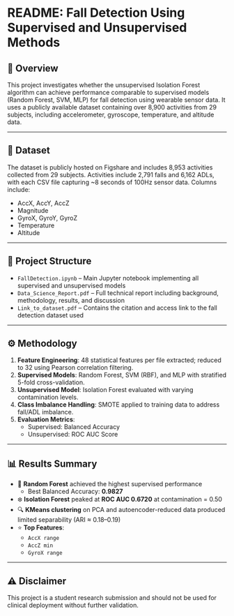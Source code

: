 # README: Fall Detection Using Supervised and Unsupervised Methods

## 📘 Overview

This project investigates whether the unsupervised Isolation Forest algorithm can achieve performance comparable to supervised models (Random Forest, SVM, MLP) for fall detection using wearable sensor data. It uses a publicly available dataset containing over 8,900 activities from 29 subjects, including accelerometer, gyroscope, temperature, and altitude data.

---

## 📂 Dataset

The dataset is publicly hosted on Figshare and includes 8,953 activities collected from 29 subjects. Activities include 2,791 falls and 6,162 ADLs, with each CSV file capturing ~8 seconds of 100Hz sensor data. Columns include:

- AccX, AccY, AccZ
- Magnitude
- GyroX, GyroY, GyroZ
- Temperature
- Altitude

---

## 📁 Project Structure

- `FallDetection.ipynb` – Main Jupyter notebook implementing all supervised and unsupervised models
- `Data_Science_Report.pdf` – Full technical report including background, methodology, results, and discussion
- `Link_to_dataset.pdf` – Contains the citation and access link to the fall detection dataset used

---

## ⚙️ Methodology

1. **Feature Engineering**: 48 statistical features per file extracted; reduced to 32 using Pearson correlation filtering.
2. **Supervised Models**: Random Forest, SVM (RBF), and MLP with stratified 5-fold cross-validation.
3. **Unsupervised Model**: Isolation Forest evaluated with varying contamination levels.
4. **Class Imbalance Handling**: SMOTE applied to training data to address fall/ADL imbalance.
5. **Evaluation Metrics**:
   - Supervised: Balanced Accuracy
   - Unsupervised: ROC AUC Score

---

## 📊 Results Summary

- 🥇 **Random Forest** achieved the highest supervised performance  
  - Best Balanced Accuracy: **0.9827**
- ❄️ **Isolation Forest** peaked at **ROC AUC 0.6720** at contamination = 0.50
- 🔍 **KMeans clustering** on PCA and autoencoder-reduced data produced limited separability (ARI ≈ 0.18–0.19)
- ⭐ **Top Features**: 
  - `AccX range`
  - `AccZ min`
  - `GyroX range`

---

## ⚠️ Disclaimer

This project is a student research submission and should not be used for clinical deployment without further validation.
